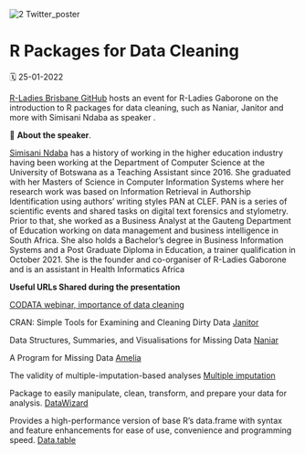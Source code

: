 
![2 Twitter_poster](https://github.com/rladies/meetup_presentations_gaborone/assets/53818579/aea3d68b-a200-4c2a-95f2-09958ef99b98)

# R Packages for Data Cleaning

🗓 25-01-2022

[R-Ladies Brisbane GitHub](https://github.com/rladies/meetup-presentations_brisbane) hosts an event for R-Ladies Gaborone on the introduction to R packages for data cleaning, such as Naniar, Janitor and more with Simisani Ndaba as speaker . 

👤 **About the speaker**.

[Simisani Ndaba](https://mobile.twitter.com/simisani10) has a history of working in the higher education industry having been working at the Department of Computer Science at the 
University of Botswana as a Teaching Assistant since 2016. She graduated with her Masters of Science in Computer Information Systems
where her research work was based on Information Retrieval in Authorship Identification using authors’ writing styles PAN at CLEF. 
PAN is a series of scientific events and shared tasks on digital text forensics and stylometry. 
Prior to that, she worked as a Business Analyst at the Gauteng Department of Education working on data management and business intelligence in South Africa. 
She also holds a Bachelor’s degree in Business Information Systems and a Post Graduate Diploma in Education, a trainer qualification in October 2021. 
She is the founder and co-organiser of R-Ladies Gaborone and is an assistant in Health Informatics Africa

**Useful URLs Shared during the presentation**

[CODATA webinar, importance of data cleaning](https://codata.org/initiatives/data-skills/codata-connect/webinar-series-research-skills-enhancement/webinar-4-importance-of-data-cleaning/)

CRAN: Simple Tools for Examining and Cleaning Dirty Data [Janitor](https://cran.r-project.org/web/packages/janitor/vignettes/janitor.html)

Data Structures, Summaries, and Visualisations for Missing Data [Naniar](https://naniar.njtierney.com/articles/getting-started-w-naniar.html) 

A Program for Missing Data [Amelia](https://cran.r-project.org/web/packages/Amelia/index.html) 

The validity of multiple-imputation-based analyses 
[Multiple imputation](https://ete-online.biomedcentral.com/articles/10.1186/s12982-017-0062-6#Sec5:The%20validity%20of%20multiple-imputation-based%20analyses)

Package to easily manipulate, clean, transform, and prepare your data for analysis. [DataWizard](https://easystats.github.io/datawizard/)

Provides a high-performance version of base R’s data.frame with syntax and feature enhancements for ease of use, convenience and programming speed. [Data.table](https://cran.r-project.org/web/packages/data.table/vignettes/datatable-intro.html)



